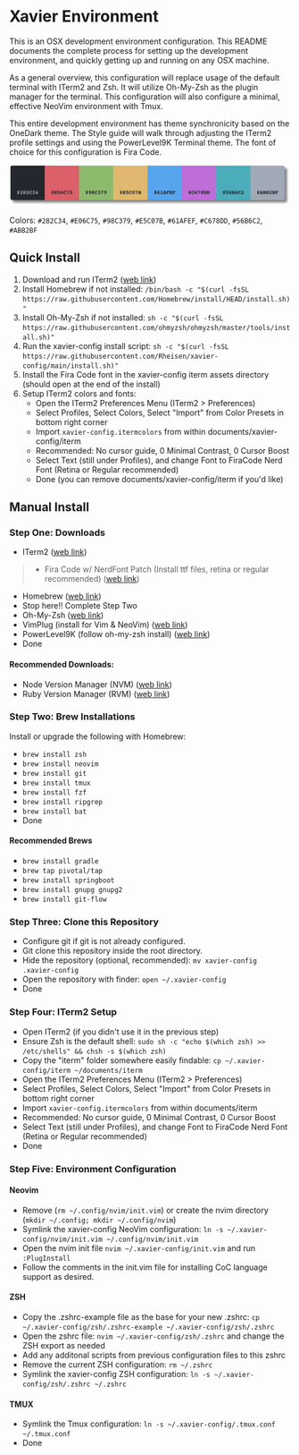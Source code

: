 # Xavier Environment

This is an OSX development environment configuration. This README documents the complete process for setting up the development environment, and quickly getting up and running on any OSX machine.

As a general overview, this configuration will replace usage of the default terminal with ITerm2 and Zsh. It will utilize Oh-My-Zsh as the plugin manager for the terminal. This configuration will also configure a minimal, effective NeoVim environment with Tmux.

This entire development environment has theme synchronicity based on the OneDark theme. The Style guide will walk through adjusting the ITerm2 profile settings and using the PowerLevel9K Terminal theme. The font of choice for this configuration is Fira Code.

![Color Reference](https://raw.githubusercontent.com/Rheisen/xavier-config/master/images/color_reference.png)

Colors: `#282C34`, `#E06C75`, `#98C379`, `#E5C07B`, `#61AFEF`, `#C678DD`, `#56B6C2`, `#ABB2BF`

## Quick Install


1. Download and run ITerm2 ([web link](https://iterm2.com/downloads.html))
2. Install Homebrew if not installed: `/bin/bash -c "$(curl -fsSL https://raw.githubusercontent.com/Homebrew/install/HEAD/install.sh)"`
3. Install Oh-My-Zsh if not installed: `sh -c "$(curl -fsSL https://raw.githubusercontent.com/ohmyzsh/ohmyzsh/master/tools/install.sh)"`
4. Run the xavier-config install script: `sh -c "$(curl -fsSL https://raw.githubusercontent.com/Rheisen/xavier-config/main/install.sh)"`
5. Install the Fira Code font in the xavier-config iterm assets directory (should open at the end of the install)
6. Setup ITerm2 colors and fonts:
    - Open the ITerm2 Preferences Menu (ITerm2 > Preferences)
    - Select Profiles, Select Colors, Select "Import" from Color Presets in bottom right corner
    - Import `xavier-config.itermcolors` from within documents/xavier-config/iterm
    - Recommended: No cursor guide, 0 Minimal Contrast, 0 Cursor Boost
    - Select Text (still under Profiles), and change Font to FiraCode Nerd Font (Retina or Regular recommended)
    - Done (you can remove documents/xavier-config/iterm if you'd like)

## Manual Install

### Step One: Downloads

- ITerm2 ([web link](https://iterm2.com/downloads.html))
> - Fira Code w/ NerdFont Patch (Install ttf files, retina or regular recommended) ([web link](https://github.com/ryanoasis/nerd-fonts/tree/master/patched-fonts/FiraCode))
- Homebrew ([web link](https://brew.sh/))
- Stop here!! Complete Step Two
- Oh-My-Zsh ([web link](https://github.com/ohmyzsh/ohmyzsh))
- VimPlug (install for Vim & NeoVim) ([web link](https://github.com/junegunn/vim-plug))
- PowerLevel9K (follow oh-my-zsh install) ([web link](https://github.com/Powerlevel9k/powerlevel9k/wiki/Install-Instructions#option-2-install-for-oh-my-zsh))
- Done

#### Recommended Downloads:

- Node Version Manager (NVM) ([web link](https://github.com/nvm-sh/nvm))
- Ruby Version Manager (RVM) ([web link](https://rvm.io/))

### Step Two: Brew Installations

Install or upgrade the following with Homebrew:

- `brew install zsh`
- `brew install neovim`
- `brew install git`
- `brew install tmux`
- `brew install fzf`
- `brew install ripgrep`
- `brew install bat`
- Done

#### Recommended Brews
- `brew install gradle`
- `brew tap pivotal/tap`
- `brew install springboot`
- `brew install gnupg gnupg2`
- `brew install git-flow`

### Step Three: Clone this Repository

- Configure git if git is not already configured.
- Git clone this repository inside the root directory.
- Hide the repository (optional, recommended): `mv xavier-config .xavier-config`
- Open the repository with finder: `open ~/.xavier-config`
- Done

### Step Four: ITerm2 Setup

- Open ITerm2 (if you didn't use it in the previous step)
- Ensure Zsh is the default shell: `sudo sh -c "echo $(which zsh) >> /etc/shells" && chsh -s $(which zsh)`
- Copy the "iterm" folder somewhere easily findable: `cp ~/.xavier-config/iterm ~/documents/iterm`
- Open the ITerm2 Preferences Menu (ITerm2 > Preferences)
- Select Profiles, Select Colors, Select "Import" from Color Presets in bottom right corner
- Import `xavier-config.itermcolors` from within documents/iterm
- Recommended: No cursor guide, 0 Minimal Contrast, 0 Cursor Boost
- Select Text (still under Profiles), and change Font to FiraCode Nerd Font (Retina or Regular recommended)
- Done

### Step Five: Environment Configuration

#### Neovim
- Remove (`rm ~/.config/nvim/init.vim`) or create the nvim directory (`mkdir ~/.config; mkdir ~/.config/nvim`)
- Symlink the xavier-config NeoVim configuration: `ln -s ~/.xavier-config/nvim/init.vim ~/.config/nvim/init.vim`
- Open the nvim init file `nvim ~/.xavier-config/init.vim` and run `:PlugInstall`
- Follow the comments in the init.vim file for installing CoC language support as desired.
#### ZSH
- Copy the .zshrc-example file as the base for your new .zshrc: `cp ~/.xavier-config/zsh/.zshrc-example ~/.xavier-config/zsh/.zshrc`
- Open the zshrc file: `nvim ~/.xavier-config/zsh/.zshrc` and change the ZSH export as needed
- Add any additonal scripts from previous configuration files to this zshrc
- Remove the current ZSH configuration: `rm ~/.zshrc`
- Symlink the xavier-config ZSH configuration: `ln -s ~/.xavier-config/zsh/.zshrc ~/.zshrc`
#### TMUX
- Symlink the Tmux configuration: `ln -s ~/.xavier-config/.tmux.conf ~/.tmux.conf`
- Done
